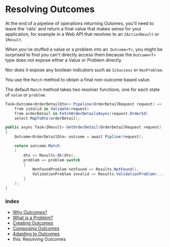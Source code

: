 # Resolving Outcomes

At the end of a pipeline of operations returning Outomes, you'll need to leave the 'rails' and return a final value that makes sense for your application, for example in a Web API that resolves to an `IActionResult` or `IResult`.

When you've stuffed a value or a problem into an` Outcome<T>`, you might be surprised to find you can't directly access them because the `Outcome<T>` type does not expose either a Value or Problem directly. 

Nor does it expose any boolean indicators such as `IsSuccess` or `HasProblem`.

You use the `Match` method to obtain a final non-outcome based value.

 The default `Match` method takes two resolver functions, one for each state of `value` or `problem`.

```csharp
Task<Outcome<OrderDetailDto>> Pipeline(OrderDetailRequest request) =>
    from isValid in Validate(request)
    from orderDetail in FetchOrderDetailsAsync(request.OrderId)
    select MapToDto(orderDetail);

public async Task<IResult> GetOrderDetail(OrderDetailRequest request)
{
    Outcome<OrderDetailDto> outcome = await Pipline(request);

    return outcome.Match
    (
        dto => Results.Ok(dto),
        problem => problem switch
        {
            NotFoundProblem notFound => Results.NotFound(),
            ValidationProblem invalid => Results.ValidationProblem(...)
        }
    );    
}
```

### Index
- [Why Outcomes?](../readme.md)
- [What is a Problem?](what-is-a-problem.md)
- [Creating Outcomes](creating-outcomes.md)
- [Composing Outcomes](composing-outcomes.md)
- [Adapting to Outcomes](outcome-adaptation.md)
- this: Resolving Outcomes
